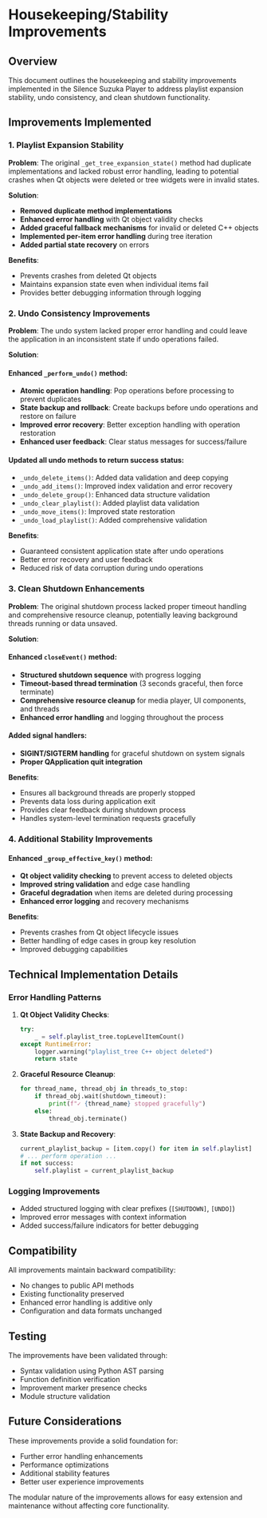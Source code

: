 # Housekeeping/Stability Improvements

## Overview

This document outlines the housekeeping and stability improvements implemented in the Silence Suzuka Player to address playlist expansion stability, undo consistency, and clean shutdown functionality.

## Improvements Implemented

### 1. Playlist Expansion Stability

**Problem**: The original `_get_tree_expansion_state()` method had duplicate implementations and lacked robust error handling, leading to potential crashes when Qt objects were deleted or tree widgets were in invalid states.

**Solution**: 
- **Removed duplicate method implementations**
- **Enhanced error handling** with Qt object validity checks
- **Added graceful fallback mechanisms** for invalid or deleted C++ objects
- **Implemented per-item error handling** during tree iteration
- **Added partial state recovery** on errors

**Benefits**:
- Prevents crashes from deleted Qt objects
- Maintains expansion state even when individual items fail
- Provides better debugging information through logging

### 2. Undo Consistency Improvements

**Problem**: The undo system lacked proper error handling and could leave the application in an inconsistent state if undo operations failed.

**Solution**:

#### Enhanced `_perform_undo()` method:
- **Atomic operation handling**: Pop operations before processing to prevent duplicates
- **State backup and rollback**: Create backups before undo operations and restore on failure
- **Improved error recovery**: Better exception handling with operation restoration
- **Enhanced user feedback**: Clear status messages for success/failure

#### Updated all undo methods to return success status:
- `_undo_delete_items()`: Added data validation and deep copying
- `_undo_add_items()`: Improved index validation and error recovery
- `_undo_delete_group()`: Enhanced data structure validation
- `_undo_clear_playlist()`: Added playlist data validation
- `_undo_move_items()`: Improved state restoration
- `_undo_load_playlist()`: Added comprehensive validation

**Benefits**:
- Guaranteed consistent application state after undo operations
- Better error recovery and user feedback
- Reduced risk of data corruption during undo operations

### 3. Clean Shutdown Enhancements

**Problem**: The original shutdown process lacked proper timeout handling and comprehensive resource cleanup, potentially leaving background threads running or data unsaved.

**Solution**:

#### Enhanced `closeEvent()` method:
- **Structured shutdown sequence** with progress logging
- **Timeout-based thread termination** (3 seconds graceful, then force terminate)
- **Comprehensive resource cleanup** for media player, UI components, and threads
- **Enhanced error handling** and logging throughout the process

#### Added signal handlers:
- **SIGINT/SIGTERM handling** for graceful shutdown on system signals
- **Proper QApplication quit integration**

**Benefits**:
- Ensures all background threads are properly stopped
- Prevents data loss during application exit
- Provides clear feedback during shutdown process
- Handles system-level termination requests gracefully

### 4. Additional Stability Improvements

#### Enhanced `_group_effective_key()` method:
- **Qt object validity checking** to prevent access to deleted objects
- **Improved string validation** and edge case handling
- **Graceful degradation** when items are deleted during processing
- **Enhanced error logging** and recovery mechanisms

**Benefits**:
- Prevents crashes from Qt object lifecycle issues
- Better handling of edge cases in group key resolution
- Improved debugging capabilities

## Technical Implementation Details

### Error Handling Patterns

1. **Qt Object Validity Checks**:
   ```python
   try:
       _ = self.playlist_tree.topLevelItemCount()
   except RuntimeError:
       logger.warning("playlist_tree C++ object deleted")
       return state
   ```

2. **Graceful Resource Cleanup**:
   ```python
   for thread_name, thread_obj in threads_to_stop:
       if thread_obj.wait(shutdown_timeout):
           print(f"✓ {thread_name} stopped gracefully")
       else:
           thread_obj.terminate()
   ```

3. **State Backup and Recovery**:
   ```python
   current_playlist_backup = [item.copy() for item in self.playlist]
   # ... perform operation ...
   if not success:
       self.playlist = current_playlist_backup
   ```

### Logging Improvements

- Added structured logging with clear prefixes (`[SHUTDOWN]`, `[UNDO]`)
- Improved error messages with context information
- Added success/failure indicators for better debugging

## Compatibility

All improvements maintain backward compatibility:
- No changes to public API methods
- Existing functionality preserved
- Enhanced error handling is additive only
- Configuration and data formats unchanged

## Testing

The improvements have been validated through:
- Syntax validation using Python AST parsing
- Function definition verification
- Improvement marker presence checks
- Module structure validation

## Future Considerations

These improvements provide a solid foundation for:
- Further error handling enhancements
- Performance optimizations
- Additional stability features
- Better user experience improvements

The modular nature of the improvements allows for easy extension and maintenance without affecting core functionality.
